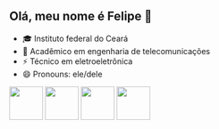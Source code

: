 ## Olá, meu nome é Felipe 👋

- 🎓 Instituto federal do Ceará 
- 🌱 Acadêmico em engenharia de telecomunicações
- ⚡ Técnico em eletroeletrônica
- 😄 Pronouns: ele/dele

<div class = "icons"> 
  <img style = "height: 60px; width: auto;" src="https://cdn.jsdelivr.net/gh/devicons/devicon@latest/icons/html5/html5-original.svg" />  
  <img style = "height: 60px; width: auto;" src="https://cdn.jsdelivr.net/gh/devicons/devicon@latest/icons/css3/css3-original.svg" />
  <img style = "height: 60px; width: auto;" src="https://cdn.jsdelivr.net/gh/devicons/devicon@latest/icons/cplusplus/cplusplus-original.svg" />     
  <img style = "height: 60px; width: auto;" src="https://cdn.jsdelivr.net/gh/devicons/devicon@latest/icons/arduino/arduino-original-wordmark.svg"/> 
</div>

##
